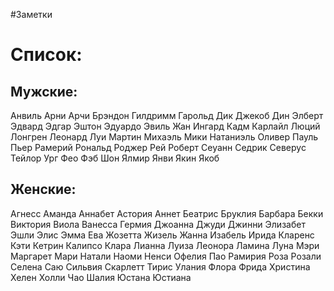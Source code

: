 #Заметки 
# Список: 
## Мужские: 
Анвиль
Арни 
Арчи 
Брэндон 
Гилдримм 
Гарольд 
Дик 
Джекоб 
Дин 
Элберт 
Эдвард 
Эдгар
Эштон 
Эдуардо 
Эвиль 
Жан 
Ингард 
Кадм 
Карлайл 
Люций 
Лонгрен 
Леонард 
Луи 
Мартин 
Михаэль 
Мики 
Натаниэль 
Оливер 
Пауль 
Пьер 
Рамерий 
Рональд 
Роджер 
Рей 
Роберт 
Сеуанн 
Седрик 
Северус 
Тейлор 
Ург 
Фео 
Фэб 
Шон 
Ялмир 
Янви 
Якин 
Якоб 

## Женские: 
Агнесс 
Аманда 
Аннабет 
Астория 
Аннет 
Беатрис 
Бруклия 
Барбара 
Бекки 
Виктория 
Виола 
Ванесса 
Гермия 
Джоанна 
Джуди 
Джинни 
Элизабет 
Эшли 
Элис 
Эмма 
Ева 
Жозетта 
Жизель 
Жанна 
Изабель 
Ирида 
Кларенс 
Кэти 
Кетрин 
Калипсо 
Клара 
Лианна 
Луиза 
Леонора 
Ламина 
Луна 
Мэри 
Маргарет 
Мари 
Натали 
Наоми 
Ненси 
Офелия 
Пао 
Рамирия 
Роза 
Розали 
Селена 
Саю 
Сильвия 
Скарлетт 
Тирис 
Улания 
Флора 
Фрида 
Христина 
Хелен 
Холли 
Чао 
Шалия 
Юстана 
Юстиана